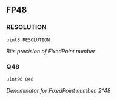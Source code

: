 ## FP48

### RESOLUTION

  ```solidity
  uint8 RESOLUTION
  ```

  _Bits precision of FixedPoint number_

### Q48

  ```solidity
  uint96 Q48
  ```

  _Denominator for FixedPoint number. 2^48_

